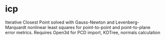 # icp
Iterative Closest Point solved with Gauss-Newton and Levenberg-Marquardt nonlinear least squares for point-to-point and point-to-plane error metrics. 
Requires Open3d for PCD import, KDTree, normals calculation 
